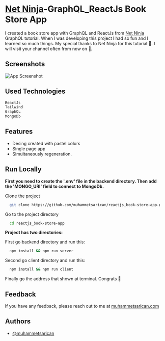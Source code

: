 
# [Net Ninja](https://www.youtube.com/@NetNinja)-GraphQL_ReactJs Book Store App

I created a book store app with GraphQL and ReactJs from [Net Ninja](https://www.youtube.com/@NetNinja) GraphQL tutorial. When I was developing this project I had so fun and I learned so much things. My special thanks to Net Ninja for this tutorial 👏. I will visit your channel often from now on 🎉.

## Screenshots

![App Screenshot](https://i.imgur.com/4KPIyWI.png)


## Used Technologies

```bash
ReactJs
Tailwind
GraphQL
MongoDb
```
## Features

- Desing created with pastel colors
- Single page app
- Simultaneously regeneration.


## Run Locally

**First you need to create the '.env' file in the backend directory. Then add the 'MONGO_URI' field to connect to MongoDb.**

Clone the project

```bash
  git clone https://github.com/muhammetsarican/reactjs_book-store-app.git
```

Go to the project directory

```bash
  cd reactjs_book-store-app

```

**Project has two directories:**

First go backend directory and run this:
```bash
  npm install && npm run server
```

Second go client directory and run this:
```bash
  npm install && npm run client
```

Finally go the address that shown at terminal. Congrats 🎉


## Feedback

If you have any feedback, please reach out to me at [muhammetsarican.com](https://muhammetsarican.com/contact)


## Authors

- [@muhammetsarican](https://www.github.com/muhammetsarican)